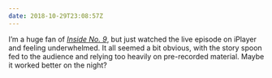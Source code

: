 ```yaml
---
date: 2018-10-29T23:08:57Z
---
```

I’m a huge fan of <cite>[Inside No. 9](https://www.imdb.com/title/tt2674806/)</cite>, but just watched the live episode on iPlayer and feeling underwhelmed. It all seemed a bit obvious, with the story spoon fed to the audience and relying too heavily on pre-recorded material. Maybe it worked better on the night?
